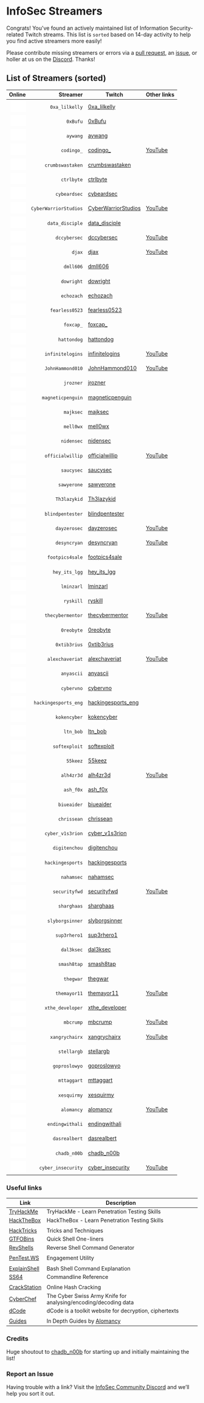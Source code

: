 <script src="https://code.jquery.com/jquery-3.2.1.min.js"></script>
<script src="js/demo.js"></script>

<div id="text"></div>

# InfoSec Streamers

Congrats! You've found an actively maintained list of Information Security-related Twitch streams. This list is `sorted` based on 14-day activity to help you find active streamers more easily!

Please contribute missing streamers or errors via a [pull request](https://github.com/infosecstreams/infosecstreams.github.io/pulls), an [issue](https://github.com/infosecstreams/infosecstreams.github.io/issues), or holler at us on the [Discord](https://discord.gg/RftU46K8sn). Thanks!

## List of Streamers (sorted)

Online | Streamer | Twitch | Other links
--: | ---: | --- | :---
<img id=0xa_lilkelly height=30 width=40 src='/img/trans.png'> | `0xa_lilkelly` | [0xa_lilkelly](https://www.twitch.tv/0xa_lilkelly) | 
<img id=0xBufu height=30 width=40 src='/img/trans.png'> | `0xBufu` | [0xBufu](https://www.twitch.tv/0xBufu) | 
<img id=aywang height=30 width=40 src='/img/trans.png'> | `aywang` | [aywang](https://www.twitch.tv/aywang) | 
<img id=codingo_ height=30 width=40 src='/img/trans.png'> | `codingo_` | [codingo_](https://www.twitch.tv/codingo_) | [YouTube](https://www.youtube.com/channel/UCUfO02gdMDXgOJWdv_jiLMg)
<img id=crumbswastaken height=30 width=40 src='/img/trans.png'> | `crumbswastaken` | [crumbswastaken](https://www.twitch.tv/crumbswastaken) | 
<img id=ctrlbyte height=30 width=40 src='/img/trans.png'> | `ctrlbyte` | [ctrlbyte](https://www.twitch.tv/ctrlbyte) | 
<img id=cybeardsec height=30 width=40 src='/img/trans.png'> | `cybeardsec` | [cybeardsec](https://www.twitch.tv/cybeardsec) | 
<img id=CyberWarriorStudios height=30 width=40 src='/img/trans.png'> | `CyberWarriorStudios` | [CyberWarriorStudios](https://www.twitch.tv/CyberWarriorStudios) | [YouTube](https://www.youtube.com/channel/UC1BeplJcC5YGHjcF8QyRD7g)
<img id=data_disciple height=30 width=40 src='/img/trans.png'> | `data_disciple` | [data_disciple](https://www.twitch.tv/data_disciple) | 
<img id=dccybersec height=30 width=40 src='/img/trans.png'> | `dccybersec` | [dccybersec](https://www.twitch.tv/dccybersec) | [YouTube](https://www.youtube.com/channel/UC3sccPO4v8YqCTn8sezZGTw)
<img id=djax height=30 width=40 src='/img/trans.png'> | `djax` | [djax](https://www.twitch.tv/djax) | [YouTube](https://www.youtube.com/channel/UCJVQ4X0olUFq0nrxS8Xvijg)
<img id=dmll606 height=30 width=40 src='/img/trans.png'> | `dmll606` | [dmll606](https://www.twitch.tv/dmll606) | 
<img id=dowright height=30 width=40 src='/img/trans.png'> | `dowright` | [dowright](https://www.twitch.tv/dowright) | 
<img id=echozach height=30 width=40 src='/img/trans.png'> | `echozach` | [echozach](https://www.twitch.tv/echozach) | 
<img id=fearless0523 height=30 width=40 src='/img/trans.png'> | `fearless0523` | [fearless0523](https://www.twitch.tv/fearless0523) | 
<img id=foxcap_ height=30 width=40 src='/img/trans.png'> | `foxcap_` | [foxcap_](https://www.twitch.tv/foxcap_) | 
<img id=hattondog height=30 width=40 src='/img/trans.png'> | `hattondog` | [hattondog](https://www.twitch.tv/hattondog) | 
<img id=infinitelogins height=30 width=40 src='/img/trans.png'> | `infinitelogins` | [infinitelogins](https://www.twitch.tv/infinitelogins) | [YouTube](https://www.youtube.com/channel/UC_nKukFaGysjMzqMVHEIgxQ)
<img id=JohnHammond010 height=30 width=40 src='/img/trans.png'> | `JohnHammond010` | [JohnHammond010](https://www.twitch.tv/JohnHammond010) | [YouTube](https://www.youtube.com/channel/UCVeW9qkBjo3zosnqUbG7CFw)
<img id=jrozner height=30 width=40 src='/img/trans.png'> | `jrozner` | [jrozner](https://www.twitch.tv/jrozner) | 
<img id=magneticpenguin height=30 width=40 src='/img/trans.png'> | `magneticpenguin` | [magneticpenguin](https://www.twitch.tv/magneticpenguin) | 
<img id=majksec height=30 width=40 src='/img/trans.png'> | `majksec` | [majksec](https://www.twitch.tv/majksec) | 
<img id=mell0wx height=30 width=40 src='/img/trans.png'> | `mell0wx` | [mell0wx](https://www.twitch.tv/mell0wx) | 
<img id=nidensec height=30 width=40 src='/img/trans.png'> | `nidensec` | [nidensec](https://www.twitch.tv/nidensec) | 
<img id=officialwillip height=30 width=40 src='/img/trans.png'> | `officialwillip` | [officialwillip](https://www.twitch.tv/officialwillip) | [YouTube](https://www.youtube.com/channel/UCaOOGHgwrcyf527o838yLyg)
<img id=saucysec height=30 width=40 src='/img/trans.png'> | `saucysec` | [saucysec](https://www.twitch.tv/saucysec) | 
<img id=sawyerone height=30 width=40 src='/img/trans.png'> | `sawyerone` | [sawyerone](https://www.twitch.tv/sawyerone) | 
<img id=Th3lazykid height=30 width=40 src='/img/trans.png'> | `Th3lazykid` | [Th3lazykid](https://www.twitch.tv/Th3lazykid) | 
<img id=blindpentester height=30 width=40 src='/img/trans.png'> | `blindpentester` | [blindpentester](https://www.twitch.tv/blindpentester) | 
<img id=dayzerosec height=30 width=40 src='/img/trans.png'> | `dayzerosec` | [dayzerosec](https://www.twitch.tv/dayzerosec) | [YouTube](https://www.youtube.com/channel/UCXFC76FDHZRVes6_lZqwLBA)
<img id=desyncryan height=30 width=40 src='/img/trans.png'> | `desyncryan` | [desyncryan](https://www.twitch.tv/desyncryan) | [YouTube](https://www.youtube.com/channel/UCQWQlNq07_Rumy2i69dpqBw)
<img id=footpics4sale height=30 width=40 src='/img/trans.png'> | `footpics4sale` | [footpics4sale](https://www.twitch.tv/footpics4sale) | 
<img id=hey_its_lgg height=30 width=40 src='/img/trans.png'> | `hey_its_lgg` | [hey_its_lgg](https://www.twitch.tv/hey_its_lgg) | 
<img id=lminzarl height=30 width=40 src='/img/trans.png'> | `lminzarl` | [lminzarl](https://www.twitch.tv/lminzarl) | 
<img id=ryskill height=30 width=40 src='/img/trans.png'> | `ryskill` | [ryskill](https://www.twitch.tv/ryskill) | 
<img id=thecybermentor height=30 width=40 src='/img/trans.png'> | `thecybermentor` | [thecybermentor](https://www.twitch.tv/thecybermentor) | [YouTube](https://www.youtube.com/channel/UC0ArlFuFYMpEewyRBzdLHiw)
<img id=0reobyte height=30 width=40 src='/img/trans.png'> | `0reobyte` | [0reobyte](https://www.twitch.tv/0reobyte) | 
<img id=0xtib3rius height=30 width=40 src='/img/trans.png'> | `0xtib3rius` | [0xtib3rius](https://www.twitch.tv/0xtib3rius) | 
<img id=alexchaveriat height=30 width=40 src='/img/trans.png'> | `alexchaveriat` | [alexchaveriat](https://www.twitch.tv/alexchaveriat) | [YouTube](https://www.youtube.com/c/AlexChaveriat/videos)
<img id=anyascii height=30 width=40 src='/img/trans.png'> | `anyascii` | [anyascii](https://www.twitch.tv/anyascii) | 
<img id=cybervno height=30 width=40 src='/img/trans.png'> | `cybervno` | [cybervno](https://www.twitch.tv/cybervno) | 
<img id=hackingesports_eng height=30 width=40 src='/img/trans.png'> | `hackingesports_eng` | [hackingesports_eng](https://www.twitch.tv/hackingesports_eng) | 
<img id=kokencyber height=30 width=40 src='/img/trans.png'> | `kokencyber` | [kokencyber](https://www.twitch.tv/kokencyber) | 
<img id=ltn_bob height=30 width=40 src='/img/trans.png'> | `ltn_bob` | [ltn_bob](https://www.twitch.tv/ltn_bob) | 
<img id=softexploit height=30 width=40 src='/img/trans.png'> | `softexploit` | [softexploit](https://www.twitch.tv/softexploit) | 
<img id=55keez height=30 width=40 src='/img/trans.png'> | `55keez` | [55keez](https://www.twitch.tv/55keez) | 
<img id=alh4zr3d height=30 width=40 src='/img/trans.png'> | `alh4zr3d` | [alh4zr3d](https://www.twitch.tv/alh4zr3d) | [YouTube](https://www.youtube.com/channel/UCz-Z-d2VPQXHGkch0-_KovA)
<img id=ash_f0x height=30 width=40 src='/img/trans.png'> | `ash_f0x` | [ash_f0x](https://www.twitch.tv/ash_f0x) | 
<img id=biueaider height=30 width=40 src='/img/trans.png'> | `biueaider` | [biueaider](https://www.twitch.tv/biueaider) | 
<img id=chrissean height=30 width=40 src='/img/trans.png'> | `chrissean` | [chrissean](https://www.twitch.tv/chrissean) | 
<img id=cyber_v1s3rion height=30 width=40 src='/img/trans.png'> | `cyber_v1s3rion` | [cyber_v1s3rion](https://www.twitch.tv/cyber_v1s3rion) | 
<img id=digitenchou height=30 width=40 src='/img/trans.png'> | `digitenchou` | [digitenchou](https://www.twitch.tv/digitenchou) | 
<img id=hackingesports height=30 width=40 src='/img/trans.png'> | `hackingesports` | [hackingesports](https://www.twitch.tv/hackingesports) | 
<img id=nahamsec height=30 width=40 src='/img/trans.png'> | `nahamsec` | [nahamsec](https://www.twitch.tv/nahamsec) | 
<img id=securityfwd height=30 width=40 src='/img/trans.png'> | `securityfwd` | [securityfwd](https://www.twitch.tv/securityfwd) | [YouTube](https://www.youtube.com/channel/UCgTNupxATBfWmfehv21ym-g)
<img id=sharghaas height=30 width=40 src='/img/trans.png'> | `sharghaas` | [sharghaas](https://www.twitch.tv/sharghaas) | 
<img id=slyborgsinner height=30 width=40 src='/img/trans.png'> | `slyborgsinner` | [slyborgsinner](https://www.twitch.tv/slyborgsinner) | 
<img id=sup3rhero1 height=30 width=40 src='/img/trans.png'> | `sup3rhero1` | [sup3rhero1](https://www.twitch.tv/sup3rhero1) | 
<img id=dal3ksec height=30 width=40 src='/img/trans.png'> | `dal3ksec` | [dal3ksec](https://www.twitch.tv/dal3ksec) | 
<img id=smash8tap height=30 width=40 src='/img/trans.png'> | `smash8tap` | [smash8tap](https://www.twitch.tv/smash8tap) | 
<img id=thegwar height=30 width=40 src='/img/trans.png'> | `thegwar` | [thegwar](https://www.twitch.tv/thegwar) | 
<img id=themayor11 height=30 width=40 src='/img/trans.png'> | `themayor11` | [themayor11](https://www.twitch.tv/themayor11) | [YouTube](https://www.youtube.com/channel/UC5J6JvH5F29FllbLjwmA5ZA)
<img id=xthe_developer height=30 width=40 src='/img/trans.png'> | `xthe_developer` | [xthe_developer](https://www.twitch.tv/xthe_developer) | 
<img id=mbcrump height=30 width=40 src='/img/trans.png'> | `mbcrump` | [mbcrump](https://www.twitch.tv/mbcrump) | [YouTube](https://www.youtube.com/channel/UCCjHMUEzoCauYet8NG4sCog)
<img id=xangrychairx height=30 width=40 src='/img/trans.png'> | `xangrychairx` | [xangrychairx](https://www.twitch.tv/xangrychairx) | [YouTube](https://www.youtube.com/channel/UCS1KHdnVAV1-Qx0jquAiBLA)
<img id=stellargb height=30 width=40 src='/img/trans.png'> | `stellargb` | [stellargb](https://www.twitch.tv/stellargb) | 
<img id=goproslowyo height=30 width=40 src='/img/trans.png'> | `goproslowyo` | [goproslowyo](https://www.twitch.tv/goproslowyo) | 
<img id=mttaggart height=30 width=40 src='/img/trans.png'> | `mttaggart` | [mttaggart](https://www.twitch.tv/mttaggart) | 
<img id=xesquirmy height=30 width=40 src='/img/trans.png'> | `xesquirmy` | [xesquirmy](https://www.twitch.tv/xesquirmy) | 
<img id=alomancy height=30 width=40 src='/img/trans.png'> | `alomancy` | [alomancy](https://www.twitch.tv/alomancy) | [YouTube](https://www.youtube.com/channel/UCe2i94acge3Bv2Tmjla0h_g)
<img id=endingwithali height=30 width=40 src='/img/trans.png'> | `endingwithali` | [endingwithali](https://www.twitch.tv/endingwithali) | 
<img id=dasrealbert height=30 width=40 src='/img/trans.png'> | `dasrealbert` | [dasrealbert](https://www.twitch.tv/dasrealbert) | 
<img id=chadb_n00b height=30 width=40 src='/img/trans.png'> | `chadb_n00b` | [chadb_n00b](https://www.twitch.tv/chadb_n00b) | 
<img id=cyber_insecurity height=30 width=40 src='/img/trans.png'> | `cyber_insecurity` | [cyber_insecurity](https://www.twitch.tv/cyber_insecurity) | [YouTube](https://www.youtube.com/channel/UCL4JGzitDkX5TOwzs9A02Kg)


### Useful links

Link | Description
--- | ---
[TryHackMe](https://tryhackme.com) | TryHackMe - Learn Penetration Testing Skills
[HackTheBox](https://hackthebox.eu) | HackTheBox - Learn Penetration Testing Skills
| |
[HackTricks](https://book.hacktricks.xyz/) | Tricks and Techniques
[GTFOBins](https://gtfobins.github.io) | Quick Shell One-liners
[RevShells](https://www.revshells.com) | Reverse Shell Command Generator
| |
[PenTest.WS](https://pentest.ws) | Engagement Utility
| |
[ExplainShell](https://explainshell.com) | Bash Shell Command Explanation
[SS64](https://ss64.com) | Commandline Reference
| |
[CrackStation](https://crackstation.net) | Online Hash Cracking
[CyberChef](https://gchq.github.io/CyberChef) | The Cyber Swiss Army Knife for analysing/encoding/decoding data
[dCode](https://www.dcode.fr/en) | dCode is a toolkit website for decryption, ciphertexts
| |
[Guides](https://alomancy.gitbook.io/guides/) | In Depth Guides by [Alomancy](https://www.twitch.tv/alomancy)

### Credits

Huge shoutout to [chadb_n00b](https://twitch.tv/chadb_n00b) for starting up and initially maintaining the list!

### Report an Issue

Having trouble with a link? Visit the [InfoSec Community Discord](https://discord.gg/RftU46K8sn) and we’ll help you sort it out.
